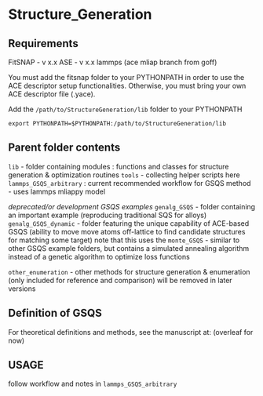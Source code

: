 # Structure_Generation

## Requirements
FitSNAP - v x.x 
ASE - v x.x
lammps (ace mliap branch from goff)

You must add the fitsnap folder to your PYTHONPATH in order to use
the ACE descriptor setup functionalities. Otherwise, you must bring your own
ACE descriptor file (.yace).

Add the `/path/to/StructureGeneration/lib` folder to your PYTHONPATH

`export PYTHONPATH=$PYTHONPATH:/path/to/StructureGeneration/lib`

## Parent folder contents

`lib`   - folder containing modules : functions and classes for structure generation & optimization routines
`tools` - collecting helper scripts here
`lammps_GSQS_arbitrary` : current recommended workflow for GSQS method - uses lammps mliappy model

*deprecated/or development GSQS examples*
`genalg_GSQS` -  folder containing an important example (reproducing traditional SQS for alloys)
`genalg_GSQS_dynamic` - folder featuring the unique capability of ACE-based GSQS (ability to move move atoms off-lattice to find candidate structures for matching some target) note that this uses the 
`monte_GSQS` - similar to other GSQS example folders, but contains a simulated annealing algorithm instead of a
genetic algorithm to optimize loss functions

`other_enumeration` - other methods for structure generation & enumeration (only included for reference and comparison)
will be removed in later versions

## Definition of GSQS

For theoretical definitions and methods, see the manuscript at: (overleaf for now)

## USAGE

follow workflow and notes in `lammps_GSQS_arbitrary` 

